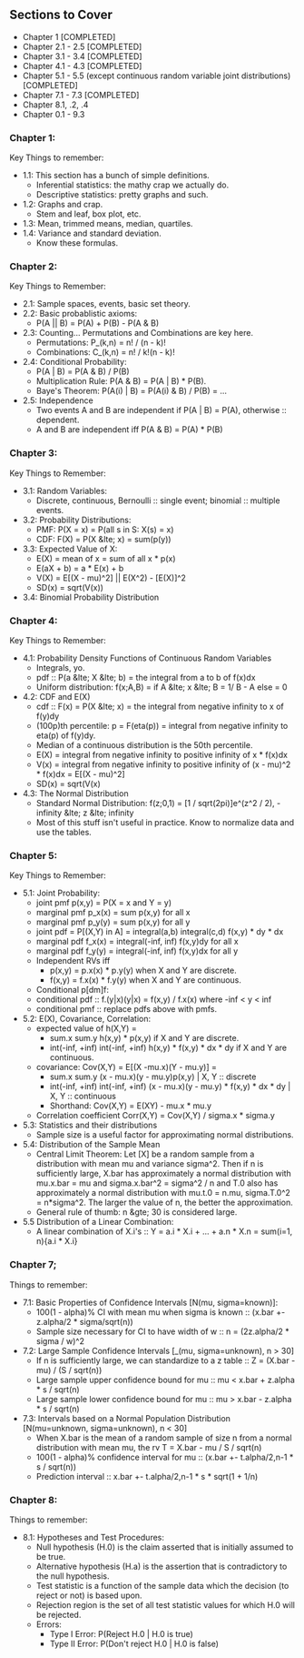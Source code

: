 ## Sections to Cover
- Chapter 1 [COMPLETED]
- Chapter 2.1 - 2.5 [COMPLETED]
- Chapter 3.1 - 3.4 [COMPLETED]
- Chapter 4.1 - 4.3 [COMPLETED]
- Chapter 5.1 - 5.5 (except continuous random variable joint distributions) [COMPLETED]
- Chapter 7.1 - 7.3 [COMPLETED]
- Chapter 8.1, .2, .4
- Chapter 0.1 - 9.3

### Chapter 1:
Key Things to remember:
- 1.1: This section has a bunch of simple definitions.
  - Inferential statistics: the mathy crap we actually do.
  - Descriptive statistics: pretty graphs and such.
- 1.2: Graphs and crap.
  - Stem and leaf, box plot, etc.
- 1.3: Mean, trimmed means, median, quartiles.
- 1.4: Variance and standard deviation.
  - Know these formulas.

### Chapter 2:
Key Things to Remember:
- 2.1: Sample spaces, events, basic set theory.
- 2.2: Basic probablistic axioms:
  - P(A || B) = P(A) + P(B) - P(A &amp; B)
- 2.3: Counting... Permutations and Combinations are key here.
  - Permutations: P_(k,n) = n! / (n - k)!
  - Combinations: C_(k,n) = n! / k!(n - k)!
- 2.4: Conditional Probability:
  - P(A | B) = P(A &amp; B) / P(B)
  - Multiplication Rule: P(A &amp; B) = P(A | B) * P(B).
  - Baye's Theorem: P(A(i) | B) = P(A(i) &amp; B) / P(B) = ...
- 2.5: Independence
  - Two events A and B are independent if P(A | B) = P(A), otherwise ::
    dependent.
  - A and B are independent iff P(A &amp; B) = P(A) * P(B)

### Chapter 3:
Key Things to Remember:
- 3.1: Random Variables:
  - Discrete, continuous, Bernoulli :: single event; binomial :: multiple
      events.
- 3.2: Probability Distributions:
  - PMF: P(X = x) = P(all s in S: X(s) = x)
  - CDF: F(X) = P(X &lte; x) = sum(p(y))
- 3.3: Expected Value of X:
  - E(X) = mean of x = sum of all x * p(x)
  - E(aX + b) = a * E(x) + b
  - V(X) = E[(X - mu)^2] || E(X^2) - [E(X)]^2
  - SD(x) = sqrt(V(x))
- 3.4: Binomial Probability Distribution

### Chapter 4:
Key Things to Remember:
- 4.1: Probability Density Functions of Continuous Random Variables
  - Integrals, yo.
  - pdf :: P(a &lte; X &lte; b) = the integral from a to b of f(x)dx
  - Uniform distribution: f(x;A,B) = if A &lte; x &lte; B = 1/ B - A else = 0
- 4.2: CDF and E(X) 
  - cdf :: F(x) = P(X &lte; x) = the integral from negative infinity to x of
      f(y)dy
  - (100p)th percentile: p = F(eta(p)) = integral from negative infinity to
      eta(p) of f(y)dy.
  - Median of a continuous distribution is the 50th percentile.
  - E(X) = integral from negative infinity to positive infinity of x * f(x)dx
  - V(x) = integral from negative infinity to positive infinity of (x - mu)^2 *
      f(x)dx = E[(X - mu)^2]
  - SD(x) = sqrt(V(x)
- 4.3: The Normal Distribution
  - Standard Normal Distribution: f(z;0,1) = [1 / sqrt(2pi)]e^(z^2 / 2),
    -infinity &lte; z &lte; infinity
  - Most of this stuff isn't useful in practice. Know to normalize data and use
    the tables.

### Chapter 5:
Key Things to Remember:
- 5.1: Joint Probability:
  - joint pmf p(x,y) = P(X = x and Y = y)
  - marginal pmf p_x(x) = sum p(x,y) for all x
  - marginal pmf p_y(y) = sum p(x,y) for all y
  - joint pdf = P[(X,Y) in A] = integral(a,b) integral(c,d) f(x,y) * dy * dx
  - marginal pdf f_x(x) = integral(-inf, inf) f(x,y)dy for all x
  - marginal pdf f_y(y) = integral(-inf, inf) f(x,y)dx for all y
  - Independent RVs iff
    - p(x,y) = p.x(x) * p.y(y) when X and Y are discrete.
    - f(x,y) = f.x(x) * f.y(y) when X and Y are continuous.
  - Conditional p[dm]f:
  - conditional pdf :: f.(y|x)(y|x) = f(x,y) / f.x(x) where -inf &lt; y &lt; inf
  - conditional pmf :: replace pdfs above with pmfs.
- 5.2: E(X), Covariance, Correlation:
  - expected value of h(X,Y) = 
    - sum.x sum.y h(x,y) * p(x,y) if X and Y are
      discrete.
    - int(-inf, +inf) int(-inf, +inf) h(x,y) * f(x,y) * dx * dy if X and Y are
      continuous.
  - covariance: Cov(X,Y) = E[(X -mu.x)(Y - mu.y)] =
    - sum.x sum.y (x - mu.x)(y - mu.y)p(x,y) | X, Y :: discrete
    - int(-inf, +inf) int(-inf, +inf) (x - mu.x)(y - mu.y) * f(x,y) * dx * dy |
      X, Y :: continuous
    - Shorthand: Cov(X,Y) = E(XY) - mu.x * mu.y
  - Correlation coefficient Corr(X,Y) = Cov(X,Y) / sigma.x * sigma.y
- 5.3: Statistics and their distributions
  - Sample size is a useful factor for approximating normal distributions.
- 5.4: Distribution of the Sample Mean
  - Central Limit Theorem: Let [X] be a random sample from a distribution with
    mean mu and variance sigma^2. Then if n is sufficiently large, X.bar has
    approximately a normal distribution with mu.x.bar = mu and sigma.x.bar^2 =
    sigma^2 / n and T.0 also has approximately a normal distribution with
    mu.t.0 = n.mu, sigma.T.0^2 = n*sigma^2. The larger the value of n, the
    better the approximation.
  - General rule of thumb: n &gte; 30 is considered large.
- 5.5 Distribution of a Linear Combination:
  - A linear combination of X.i's :: Y = a.i * X.i + ... + a.n * X.n = sum(i=1,
      n){a.i * X.i}

### Chapter 7;
Things to remember:
- 7.1: Basic Properties of Confidence Intervals [N(mu, sigma=known)]:
  - 100(1 - alpha)% CI with mean mu when sigma is known :: (x.bar +- z.alpha/2 *
      sigma/sqrt(n))
  - Sample size necessary for CI to have width of w :: n = (2z.alpha/2 * sigma /
      w)^2
- 7.2: Large Sample Confidence Intervals [_(mu, sigma=unknown), n &gt; 30]
  - If n is sufficiently large, we can standardize to a z table :: Z = (X.bar -
      mu) / (S / sqrt(n))
  - Large sample upper confidence bound for mu :: mu &lt; x.bar + z.alpha * s /
      sqrt(n)
  - Large sample lower confidence bound for mu :: mu &gt; x.bar - z.alpha * s /
      sqrt(n)
- 7.3: Intervals based on a Normal Population Distribution [N(mu=unknown,
    sigma=unknown), n &lt; 30]
  - When X.bar is the mean of a random sample of size n from a normal
      distribution with mean mu, the rv T = X.bar - mu / S / sqrt(n)
  - 100(1 - alpha)% confidence interval for mu :: (x.bar +- t.alpha/2,n-1 * s /
      sqrt(n))
  - Prediction interval :: x.bar +- t.alpha/2,n-1 * s * sqrt(1 + 1/n)

### Chapter 8:
Things to remember:
- 8.1: Hypotheses and Test Procedures:
  - Null hypothesis (H.0) is the claim asserted that is initially assumed to be
    true.
  - Alternative hypothesis (H.a) is the assertion that is contradictory to the
    null hypothesis.
  - Test statistic is a function of the sample data which the decision (to
    reject or not) is based upon.
  - Rejection region is the set of all test statistic values for which H.0 will
    be rejected.
  - Errors:
    - Type I Error: P(Reject H.0 | H.0 is true)
    - Type II Error: P(Don't reject H.0 | H.0 is false)
